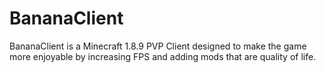# BananaClient
BananaClient is a Minecraft 1.8.9 PVP Client designed to make the game more enjoyable by increasing FPS and adding mods that are quality of life.

